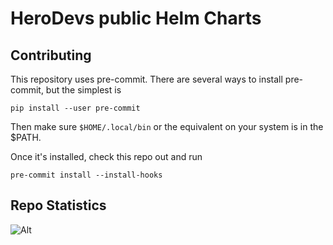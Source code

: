 # HeroDevs public Helm Charts

## Contributing

This repository uses pre-commit.  There are several ways to install pre-commit, but the simplest is
```shell
pip install --user pre-commit
```
Then make sure `$HOME/.local/bin` or the equivalent on your system is in the $PATH.

Once it's installed, check this repo out and run
```shell
pre-commit install --install-hooks
```

## Repo Statistics

![Alt](https://repobeats.axiom.co/api/embed/f60660a0b8c2522706adf9df3724ef6f945cd59c.svg "Repobeats analytics image")
